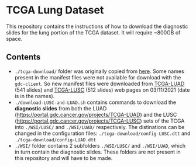 # TCGA Lung Dataset

This repository contains the instructions of how to download the diagnostic slides for the lung portion of the TCGA dataset. It will require ~800GB of space.

## Contents

* `./tcga-download/` folder was originally copied from [here](https://github.com/binli123/dsmil-wsi/tree/master/tcga-download). Some names present in the manifest files were not available for download with the `gdc-client`. So new manifest files were downloaded from [TCGA-LUAD](https://portal.gdc.cancer.gov/repository?facetTab=files&filters=%7B%22content%22%3A%5B%7B%22content%22%3A%7B%22field%22%3A%22cases.project.project_id%22%2C%22value%22%3A%5B%22TCGA-LUAD%22%5D%7D%2C%22op%22%3A%22in%22%7D%2C%7B%22content%22%3A%7B%22field%22%3A%22files.experimental_strategy%22%2C%22value%22%3A%5B%22Diagnostic%20Slide%22%5D%7D%2C%22op%22%3A%22in%22%7D%5D%2C%22op%22%3A%22and%22%7D&searchTableTab=files) (541 slides) and [TCGA-LUSC](https://portal.gdc.cancer.gov/repository?facetTab=files&filters=%7B%22content%22%3A%5B%7B%22content%22%3A%7B%22field%22%3A%22cases.project.project_id%22%2C%22value%22%3A%5B%22TCGA-LUSC%22%5D%7D%2C%22op%22%3A%22in%22%7D%2C%7B%22content%22%3A%7B%22field%22%3A%22files.experimental_strategy%22%2C%22value%22%3A%5B%22Diagnostic%20Slide%22%5D%7D%2C%22op%22%3A%22in%22%7D%5D%2C%22op%22%3A%22and%22%7D&searchTableTab=files) (512 slides) web pages on 03/11/2021 (date is in the names).
* `./download-LUSC-and-LUAD.sh` contains commands to download the **diagnostic slides** from both the LUAD (https://portal.gdc.cancer.gov/projects/TCGA-LUAD) and the LUSC (https://portal.gdc.cancer.gov/projects/TCGA-LUSC) sets of the TCGA into `./WSI/LUSC/` and `./WSI/LUAD/` respectively. The distinations can be changed in the configuration files: `./tcga-download/config-LUSC.dtt` and `./tcga-download/config-LUAD.dtt`
* `./WSI/` folder contains 2 subfolders `./WSI/LUSC/` and `./WSI/LUAD`, which in turn contain the diagnostic slides. These folders are not present in this repository and will have to be made.
